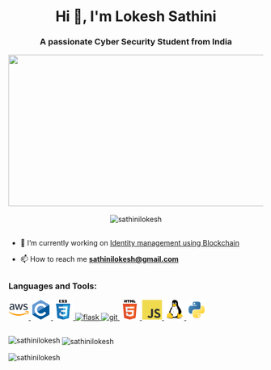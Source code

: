 <h1 align="center">Hi 👋, I'm Lokesh Sathini</h1>
<h3 align="center">A passionate Cyber Security Student from India</h3>

<div align="center">
  <img src="https://media.giphy.com/media/dWesBcTLavkZuG35MI/giphy.gif" width="600" height="300"/>
</div>

<p align="center"> <img src="https://komarev.com/ghpvc/?username=sathinilokesh&label=Profile%20views&color=0e75b6&style=flat" alt="sathinilokesh" /> </p>

##
- 🔭 I’m currently working on [Identity management using Blockchain](https://github.com/sathinilokesh/temp-identity)

- 📫 How to reach me **sathinilokesh@gmail.com**

<p align="left">
</p>

##
<h3 align="left">Languages and Tools:</h3>
<p align="left"> <a href="https://aws.amazon.com" target="_blank" rel="noreferrer"> <img src="https://raw.githubusercontent.com/devicons/devicon/master/icons/amazonwebservices/amazonwebservices-original-wordmark.svg" alt="aws" width="40" height="40"/> </a> <a href="https://www.cprogramming.com/" target="_blank" rel="noreferrer"> <img src="https://raw.githubusercontent.com/devicons/devicon/master/icons/c/c-original.svg" alt="c" width="40" height="40"/> </a> <a href="https://www.w3schools.com/css/" target="_blank" rel="noreferrer"> <img src="https://raw.githubusercontent.com/devicons/devicon/master/icons/css3/css3-original-wordmark.svg" alt="css3" width="40" height="40"/> </a> <a href="https://flask.palletsprojects.com/" target="_blank" rel="noreferrer"> <img src="https://www.vectorlogo.zone/logos/pocoo_flask/pocoo_flask-icon.svg" alt="flask" width="40" height="40"/> </a> <a href="https://git-scm.com/" target="_blank" rel="noreferrer"> <img src="https://www.vectorlogo.zone/logos/git-scm/git-scm-icon.svg" alt="git" width="40" height="40"/> </a> <a href="https://www.w3.org/html/" target="_blank" rel="noreferrer"> <img src="https://raw.githubusercontent.com/devicons/devicon/master/icons/html5/html5-original-wordmark.svg" alt="html5" width="40" height="40"/> </a> <a href="https://developer.mozilla.org/en-US/docs/Web/JavaScript" target="_blank" rel="noreferrer"> <img src="https://raw.githubusercontent.com/devicons/devicon/master/icons/javascript/javascript-original.svg" alt="javascript" width="40" height="40"/> </a> <a href="https://www.linux.org/" target="_blank" rel="noreferrer"> <img src="https://raw.githubusercontent.com/devicons/devicon/master/icons/linux/linux-original.svg" alt="linux" width="40" height="40"/> </a> <a href="https://www.python.org" target="_blank" rel="noreferrer"> <img src="https://raw.githubusercontent.com/devicons/devicon/master/icons/python/python-original.svg" alt="python" width="40" height="40"/> </a> </p>

##
<p><img align="left" src="https://github-readme-stats.vercel.app/api/top-langs?username=sathinilokesh&show_icons=true&locale=en&layout=compact&theme=dark" alt="sathinilokesh" /></p>

<p>&nbsp;<img align="center" src="https://github-readme-stats.vercel.app/api?username=sathinilokesh&show_icons=true&locale=en&theme=dark" alt="sathinilokesh" /></p>

<p><img align="center" src="https://github-readme-streak-stats.herokuapp.com/?user=sathinilokesh&theme=dark" alt="sathinilokesh" /></p>

